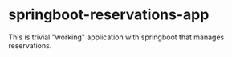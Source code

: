 # springboot-reservations-app
This is trivial "working" application with springboot that manages reservations. 
